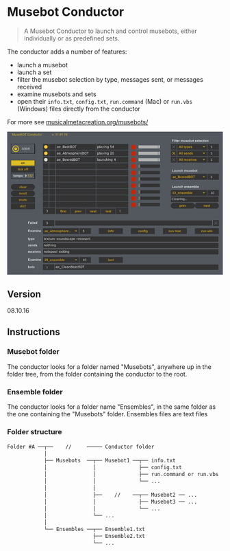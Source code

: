 # Musebot Conductor

> A Musebot Conductor to launch and control musebots, either individually or as predefined sets.

The conductor adds a number of features:

- launch a musebot
- launch a set
- filter the musebot selection by type, messages sent, or messages received
- examine musebots and sets
- open their `info.txt`, `config.txt`, `run.command` (Mac) or `run.vbs` (Windows) files directly from the conductor

For more see [musicalmetacreation.org/musebots/](https://musicalmetacreation.org/musebots/)

![Max_Musebot_Conductor.png](/Max_Musebot_Conductor.png)

## Version

08.10.16

## Instructions

### Musebot folder

The conductor looks for a folder named "Musebots", anywhere up in the folder tree, from the folder containing the conductor to the root.

### Ensemble folder

The conductor looks for a folder name "Ensembles", in the same folder as the one containing the "Musebots" folder.
Ensembles files are text files


### Folder structure

```
Folder #A ──┬──    //     ───── Conductor folder
            │
            ├── Musebots  ──┬── Musebot1 ──┬── info.txt
            │               │              ├── config.txt
            │               │              ├── run.command or run.vbs
            │               │              └── ...
            │               │
            │               ├──    //    ──┬── Musebot2 ── ...
            │               │              ├── Musebot3 ── ...
            │               │              └── ...
            │               └── ...
            │
            └── Ensembles ──┬── Ensemble1.txt
                            ├── Ensemble2.txt
                            └── ...
```
